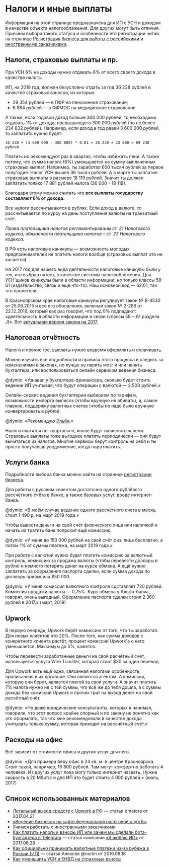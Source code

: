 Налоги и иные выплаты
=====================

Информация на этой странице предназначена для ИП с УСН и доходом в качестве
объекта налогооблажения. Для других могут быть отличия.
Причины выбора такого статуса и особенности его регистрации читай на странице
[Регистрация бизнеса для работы с российскими и иностранными заказчиками](registration.md).


Налоги, страховые выплаты и пр.
-------------------------------

При УСН 6% на доходы нужно отдавать 6% от всего своего дохода в качестве налога.

ИП, на 2019 год, должен безусловно отдать за год 36 238 рублей в качестве
страховых взносов, из которых:

* 29 354 рублей — в ПФР на пенсионное страхование;
* 6 884 рублей — в ФФМОС на медицинское страхование.

А также, если годовой доход больше 300 000 рублей, то необходимо отдавать 1%
от дохода, превышающего 300 000 рублей (но не более 234 832 рублей).
Например, если доход в год равен 3 600 000 рублей, то заплатить нужно будет:

    36 238 + (3 600 000 - 300 000) * 0.01 = 36 238 + 33 000 = 69 238 рублей

Платить их рекомендуют раз в квартал, чтобы избежать пени. А также потому, что
сумма налога (6%) уменьшается на сумму выплаченных страховых выплат. Например,
ты заработал 600 тысяч рублей за первое полугодие. Налог УСН вышел 36 тысяч
рублей. А в марте ты заплатил страховые выплаты в размере 18 119 рублей.
Значит ты должен заплатить только 17 881 рублей налога (36 000 - 18 119).

Благодаря этому можно считать что
__все выплаты государству составляют 6% от дохода__.

Все налоги рассчитываются в рублях.
Если доход в валюте, то рассчитывается по курсу на день поступления валюты
на транзитный счёт.

_Права плательщика налогов регламентированы ст. 21 Налогового кодекса,
обязанности плательщика налогов – ст. 23 Налогового кодекса._

В РФ есть налоговые каникулы — возможность молодых предпринимателей не платить
налоги вообще (страховых выплат это не касается).

На 2017 год для нашего вида деятельности налоговые каникулы были у тех, кто
выбрал патент, в качестве системы налогообложения. Для УСН'щиков каникулы были
в области информации, но только классы 58–61 (издательство, связь и ещё что-то).
Наш основной код — 62.01, так что пролетели.

В Красноярском крае налоговые каникулы регулирует закон № 8-3530 от 25.06.2015
и все его обновления, включая закон № 2-286 от 22.12.2016, который как раз
говорит, что под 0% подпадают: «деятельность в области информации и связи
(классы 58 − 61 раздела J)».
Вот [актуальная версия закона на 2017](http://docs.cntd.ru/document/428601445).


Налоговая отчётность
--------------------

Налоги и прочие гос. выплаты нужно вовремя оформлять и оплачивать.

Можно изучить все подробности и правила этого процесса и следить за изменениями
в законах, но лучше не парить мозг и или нанять бухгалтера, или воспользоваться
онлайн сервисом ведения бизнеса.

@dymio: «Узнавал у бухгалтера-фрилансера, сколько будет стоить ведение ИП
учитывая, что будут операции с валютой — 2 500 рублей.»

Онлайн-сервис ведения бухгалтерии выбираем по тарифам, возможности импорта
выписок (чтобы вручную не вбивать), и, самое главное, поддержку валютных счетов
(чтобы не надо было вручную конвертировать в рубли).

@dymio: «Рекомендую [Эльба](https://e-kontur.ru).»

Налоги платятся по-квартально, иначе будут начисляться пени. Страховые выплаты
тоже выгоднее платить периодически — они будут вычитаться из налогов. Многие
сервисы берут контроль на себя и ты просто получаешь уведомление, когда пора
платить.


Услуги банка
------------

Подробности выбора банка можно найти на странице
[регистрации бизнеса](business_registration.md).

Для работы с русским клиентом достаточно одного рублёвого рассчётного счёта
в банке, а также базовых услуг, вроде интернет-банка.

@dymio: «В моём случае ведение одного рассчётного счета в месяц стоит 1 490 р.
на март 2019 года.»

Чтобы вывести деньги на свой счёт физического лица или наличкой и начать
их тратить банк попросит ещё комиссию.

@dymio: «У меня до 150 000 рублей на свой счёт физ. лица бесплатно,
а потом 1% от суммы платежа, на март 2019 года.»

При работе с валютой нужно будет платить комиссию за валютный контроль,
комиссию за продажу валюты (чтобы перевести доллары в рубли) и немного потерять
денег на курсе обмена. А ещё нужно заплатить за оформления паспорта сделки,
если сумма дохода по договору привысила $50 000.

@dymio: «У меня комиссия валютного контроля составляет 720 рублей. Комиссия
продажи валюты — 0,75%. Курс обмена у Альфа-банка, говорят, очень выгодный.
Оформление паспорта сделки стоил 2 360 рублей в 2017.» (март, 2019)


Upwork
------

В первую очередь, Upwork берёт комиссию от того, что ты заработал.
Для новых клиентов это 20%. После того, как сумма доходов с конкретного клиента
растёт, процент комиссии Upwork'а с него уменьшается. Максимум до 5%, кажется.

Чтобы перевести заработанные деньги на свой расчётный счёт, используется
услуга Wire Transfer, которая стоит $30 за один перевод.

Для Upwork есть ещё одна, связанная налогами особенность, прописанная в их
договоре. Они являются агентом. А комиссия, которую они берут, является
платой за свои услуги. А значит платить 7% налога нужно не с той суммы, что
всё же до тебя дошла, а с суммы дохода без комиссий Upwork и прочих трат
на вывод денег на свой расчётный счёт.

@dymio: «Но даже юридические консультанты, которых я нанимал, говорили, что этот
вопрос крайне спорный и по закону не понятно как это оформлять, так что мне
рекомендовали в качестве дохода учитывать только сумму, которая приходит
на рассчётный счёт.»


Расходы на офис
---------------

Всё зависит от стоимости офиса и других услуг для него.

@dymio: «Для примера беру офис в 24 кв. м. в центре Красноярска. Стоит такой,
например, 16 800 рублей. Там могут комфортно работать 4 человека. Из других
услуг пока могу только интернет назвать. Нужна скорость в 20 Мбит/с и для ИП
это будет стоить 4 000 рублей.» (июль, 2017)


Список использованных материалов
--------------------------------

* [Легальный вывод средств с Upwork в РФ](https://habrahabr.ru/post/327130/)
  — статья dmatora от 2017.04.21
* [«Ведение бизнеса» на сайте федеральной налоговой службы](https://www.nalog.ru/create_business/ip/in_progress/)
* [Учимся работать с иностранными заказчиками](https://e-kontur.ru/enquiry/210)
* [Как платить налоги и взносы ИП или зачем мы сделали бота-бухгалтера в Telegram](https://habrahabr.ru/company/iloveip/blog/331828/)
  — статья компании [«Я люблю ИП»](http://www.iloveip.ru) от 2017.06.28
* [Как официально принимать валютные платежи из-за рубежа в России (ИП)](https://habrahabr.ru/post/310300/)
  — статья Алексея @norlin от 2016.09.18
* [Как уменьшить УСН и ЕНВД на страховые взносы](https://e-kontur.ru/enquiry/263)
